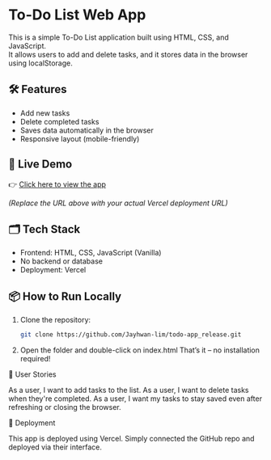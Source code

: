 # To-Do List Web App

This is a simple To-Do List application built using HTML, CSS, and JavaScript.  
It allows users to add and delete tasks, and it stores data in the browser using localStorage.

## 🛠 Features

- Add new tasks
- Delete completed tasks
- Saves data automatically in the browser
- Responsive layout (mobile-friendly)
  
## 🔗 Live Demo

👉 [Click here to view the app](https://todo-app-release.vercel.app/)

*(Replace the URL above with your actual Vercel deployment URL)*

## 🗂 Tech Stack

- Frontend: HTML, CSS, JavaScript (Vanilla)
- No backend or database
- Deployment: Vercel

## 📦 How to Run Locally

1. Clone the repository:
   ```bash
   git clone https://github.com/Jayhwan-lim/todo-app_release.git

2. Open the folder and double-click on index.html
That’s it – no installation required!

📄 User Stories

As a user, I want to add tasks to the list.
As a user, I want to delete tasks when they're completed.
As a user, I want my tasks to stay saved even after refreshing or closing the browser.

🚀 Deployment

This app is deployed using Vercel.
Simply connected the GitHub repo and deployed via their interface.

